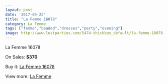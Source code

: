 ```yaml
---
layout: post
date: '2017-04-25'
title: "La Femme 16078"
category: La Femme
tags: ["femme","beaded","dresses","party","evening"]
image: http://www.lustparties.com/5474-thickbox_default/la-femme-16078.jpg
---
```

La Femme 16078

On Sales: **$370**
<a href="https://www.lustparties.com/en/la-femme/1836-la-femme-16078.html"><amp-img layout="responsive" width="600" height="600" src="//www.lustparties.com/5474-thickbox_default/la-femme-16078.jpg" alt="La Femme 16078 0" /></a>
<a href="https://www.lustparties.com/en/la-femme/1836-la-femme-16078.html"><amp-img layout="responsive" width="600" height="600" src="//www.lustparties.com/5477-thickbox_default/la-femme-16078.jpg" alt="La Femme 16078 1" /></a>
<a href="https://www.lustparties.com/en/la-femme/1836-la-femme-16078.html"><amp-img layout="responsive" width="600" height="600" src="//www.lustparties.com/5476-thickbox_default/la-femme-16078.jpg" alt="La Femme 16078 2" /></a>
<a href="https://www.lustparties.com/en/la-femme/1836-la-femme-16078.html"><amp-img layout="responsive" width="600" height="600" src="//www.lustparties.com/5475-thickbox_default/la-femme-16078.jpg" alt="La Femme 16078 3" /></a>

Buy it: [La Femme 16078](https://www.lustparties.com/en/la-femme/1836-la-femme-16078.html "La Femme 16078")

View more: [La Femme](https://www.lustparties.com/en/4-la-femme "La Femme")